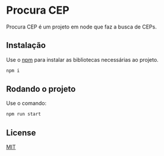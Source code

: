 # Procura CEP

Procura CEP é um projeto em node que faz a busca de CEPs.

## Instalação

Use o [npm](https://www.npmjs.com/) para instalar as bibliotecas necessárias ao projeto.

```bash
npm i
```

## Rodando o projeto

Use o comando:

```bash
npm run start
```

## License
[MIT](https://choosealicense.com/licenses/mit/)